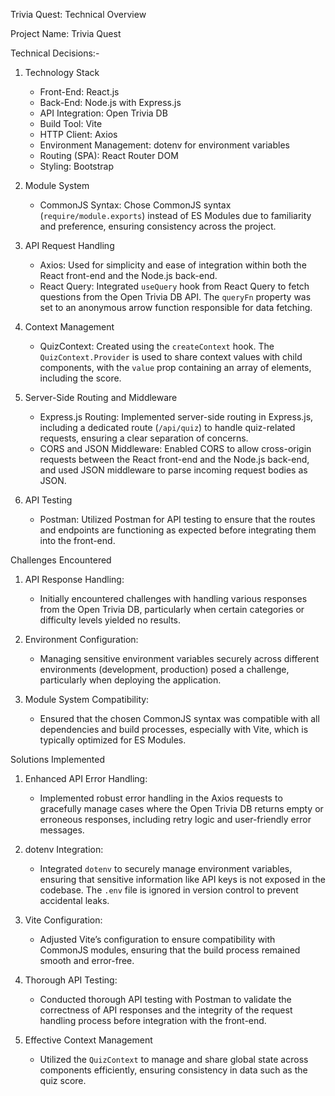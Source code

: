  Trivia Quest: Technical Overview

Project Name: Trivia Quest

Technical Decisions:-

1. Technology Stack
   - Front-End: React.js
   - Back-End: Node.js with Express.js
   - API Integration: Open Trivia DB
   - Build Tool: Vite
   - HTTP Client:  Axios
   - Environment Management: dotenv for environment variables
   - Routing (SPA): React Router DOM
   - Styling: Bootstrap

2. Module System
   - CommonJS Syntax: Chose CommonJS syntax (`require/module.exports`) instead of ES Modules due to familiarity and preference, ensuring consistency across the project.

3. API Request Handling
   - Axios: Used for simplicity and ease of integration within both the React front-end and the Node.js back-end.
   - React Query: Integrated `useQuery` hook from React Query to fetch questions from the Open Trivia DB API. The `queryFn` property was set to an anonymous arrow function responsible for data fetching.

4. Context Management
   - QuizContext: Created using the `createContext` hook. The `QuizContext.Provider` is used to share context values with child components, with the `value` prop containing an array of elements, including the score.

5. Server-Side Routing and Middleware
   - Express.js Routing: Implemented server-side routing in Express.js, including a dedicated route (`/api/quiz`) to handle quiz-related requests, ensuring a clear separation of concerns.
   - CORS and JSON Middleware: Enabled CORS to allow cross-origin requests between the React front-end and the Node.js back-end, and used JSON middleware to parse incoming request bodies as JSON.

6. API Testing
   - Postman: Utilized Postman for API testing to ensure that the routes and endpoints are functioning as expected before integrating them into the front-end.

Challenges Encountered

1. API Response Handling:
   - Initially encountered challenges with handling various responses from the Open Trivia DB, particularly when certain categories or difficulty levels yielded no results.

2. Environment Configuration:
   - Managing sensitive environment variables securely across different environments (development, production) posed a challenge, particularly when deploying the application.

3. Module System Compatibility:
   - Ensured that the chosen CommonJS syntax was compatible with all dependencies and build processes, especially with Vite, which is typically optimized for ES Modules.

Solutions Implemented

1. Enhanced API Error Handling:
   - Implemented robust error handling in the Axios requests to gracefully manage cases where the Open Trivia DB returns empty or erroneous responses, including retry logic and user-friendly error messages.

2. dotenv Integration:
   - Integrated `dotenv` to securely manage environment variables, ensuring that sensitive information like API keys is not exposed in the codebase. The `.env` file is ignored in version control to prevent accidental leaks.

3. Vite Configuration:
   - Adjusted Vite’s configuration to ensure compatibility with CommonJS modules, ensuring that the build process remained smooth and error-free.

4. Thorough API Testing:
   - Conducted thorough API testing with Postman to validate the correctness of API responses and the integrity of the request handling process before integration with the front-end.

5. Effective Context Management
   - Utilized the `QuizContext` to manage and share global state across components efficiently, ensuring consistency in data such as the quiz score.

